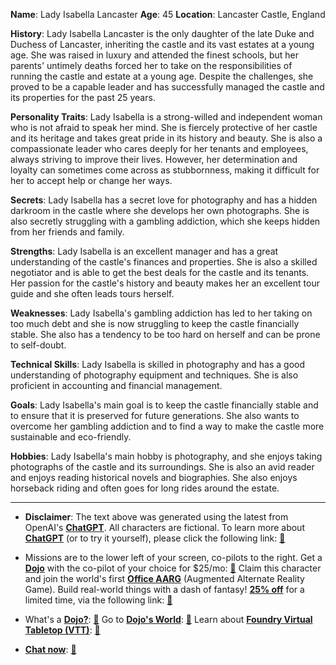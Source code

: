**Name**: Lady Isabella Lancaster
**Age**: 45
**Location**: Lancaster Castle, England

**History**: Lady Isabella Lancaster is the only daughter of the late Duke and Duchess of Lancaster, inheriting the castle and its vast estates at a young age. She was raised in luxury and attended the finest schools, but her parents' untimely deaths forced her to take on the responsibilities of running the castle and estate at a young age. Despite the challenges, she proved to be a capable leader and has successfully managed the castle and its properties for the past 25 years.

**Personality Traits**: Lady Isabella is a strong-willed and independent woman who is not afraid to speak her mind. She is fiercely protective of her castle and its heritage and takes great pride in its history and beauty. She is also a compassionate leader who cares deeply for her tenants and employees, always striving to improve their lives. However, her determination and loyalty can sometimes come across as stubbornness, making it difficult for her to accept help or change her ways.

**Secrets**: Lady Isabella has a secret love for photography and has a hidden darkroom in the castle where she develops her own photographs. She is also secretly struggling with a gambling addiction, which she keeps hidden from her friends and family.

**Strengths**: Lady Isabella is an excellent manager and has a great understanding of the castle's finances and properties. She is also a skilled negotiator and is able to get the best deals for the castle and its tenants. Her passion for the castle's history and beauty makes her an excellent tour guide and she often leads tours herself.

**Weaknesses**: Lady Isabella's gambling addiction has led to her taking on too much debt and she is now struggling to keep the castle financially stable. She also has a tendency to be too hard on herself and can be prone to self-doubt.

**Technical Skills**: Lady Isabella is skilled in photography and has a good understanding of photography equipment and techniques. She is also proficient in accounting and financial management.

**Goals**: Lady Isabella's main goal is to keep the castle financially stable and to ensure that it is preserved for future generations. She also wants to overcome her gambling addiction and to find a way to make the castle more sustainable and eco-friendly.

**Hobbies**: Lady Isabella's main hobby is photography, and she enjoys taking photographs of the castle and its surroundings. She is also an avid reader and enjoys reading historical novels and biographies. She also enjoys horseback riding and often goes for long rides around the estate.
 

---
* **Disclaimer**: The text above was generated using the latest from OpenAI's [**ChatGPT**](https://openai.com/blog/chatgpt/).  All characters are fictional.  To learn more about [**ChatGPT**](https://openai.com/blog/chatgpt/) (or to try it yourself), please click the following link: [:closed_book:](https://openai.com/blog/chatgpt/)

* Missions are to the lower left of your screen, co-pilots to the right. Get a [**Dojo**](https://workmates.live/marketplace) with the co-pilot of your choice for $25/mo: [:green_book:](https://workmates.live/marketplace) Claim this character and join the world's first [**Office AARG**](https://dojos.world) (Augmented Alternate Reality Game). Build real-world things with a dash of fantasy! [**25% off**](https://blog.workmates.live/deal-on-a-dojo) for a limited time, via the following link: [:green_book:](https://blog.workmates.live/deal-on-a-dojo) 

* What's a [**Dojo?**](https://workdojos.com): [:blue_book:](https://workdojos.com)  Go to [**Dojo's World**](https://dojos.world): [:blue_book:](https://dojos.world)  Learn about [**Foundry Virtual Tabletop (VTT)**](https://foundryvtt.com): [:closed_book:](https://foundryvtt.com/)

* [**Chat now**](https://chat.workmates.live/channel/support): [:ledger:](https://chat.workmates.live/channel/support)